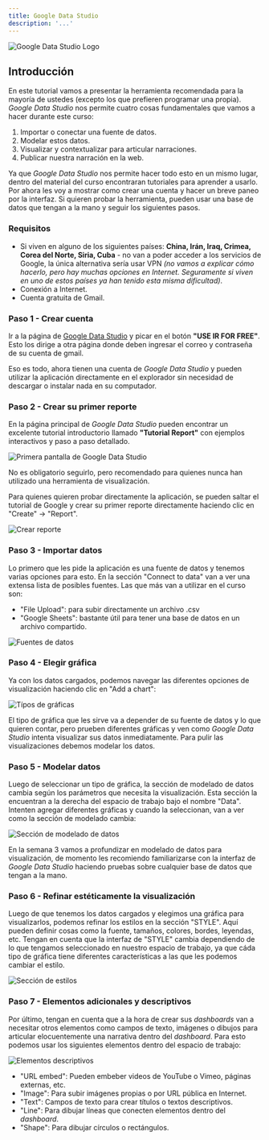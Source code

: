 ```yaml
---
title: Google Data Studio
description: '...'
---
```


<span class="title-icon non-material"><img src="/vysimgs/google-data-studio.svg" alt="Google Data Studio Logo" /></span>

## Introducción

En este tutorial vamos a presentar la herramienta recomendada para la mayoría de ustedes (excepto los que prefieren programar una propia). _Google Data Studio_ nos permite cuatro cosas fundamentales que vamos a hacer durante este curso:

1. Importar o conectar una fuente de datos.
2. Modelar estos datos.
3. Visualizar y contextualizar para articular narraciones.
4. Publicar nuestra narración en la web.

Ya que _Google Data Studio_ nos permite hacer todo esto en un mismo lugar, dentro del material del curso encontraran tutoriales para aprender a usarlo. Por ahora les voy a mostrar como crear una cuenta y hacer un breve paneo por la interfaz. Si quieren probar la herramienta, pueden usar una base de datos que tengan a la mano y seguir los siguientes pasos.

### Requisitos

- Si viven en alguno de los siguientes países: **China, Irán, Iraq, Crimea, Corea del Norte, Siria, Cuba** - no van a poder acceder a los servicios de Google, la única alternativa sería usar VPN _(no vamos a explicar cómo hacerlo, pero hay muchas opciones en Internet. Seguramente si viven en uno de estos países ya han tenido esta misma dificultad)_.
- Conexión a Internet.
- Cuenta gratuita de Gmail.

### Paso 1 - Crear cuenta

Ir a la página de <a href="https://datastudio.google.com/overview" target="_blank"> Google Data Studio</a> y picar en el botón **"USE IR FOR FREE"**. Esto los dirige a otra página donde deben ingresar el correo y contraseña de su cuenta de gmail.

Eso es todo, ahora tienen una cuenta de _Google Data Studio_ y pueden utilizar la aplicación directamente en el explorador sin necesidad de descargar o instalar nada en su computador.

### Paso 2 - Crear su primer reporte

En la página principal de _Google Data Studio_ pueden encontrar un excelente tutorial introductorio llamado **"Tutorial Report"** con ejemplos interactivos y paso a paso detallado.

<img src="/vysimgs/gds-primera-pantalla.jpg" alt="Primera pantalla de Google Data Studio" />

No es obligatorio seguirlo, pero recomendado para quienes nunca han utilizado una herramienta de visualización.

Para quienes quieren probar directamente la aplicación, se pueden saltar el tutorial de Google y crear su primer reporte directamente haciendo clic en "Create" -> "Report".

<img src="/vysimgs/gds-crear-reporte.jpg" alt="Crear reporte" />

### Paso 3 - Importar datos

Lo primero que les pide la aplicación es una fuente de datos y tenemos varias opciones para esto. En la sección "Connect to data" van a ver una extensa lista de posibles fuentes. Las que más van a utilizar en el curso son:

- "File Upload": para subir directamente un archivo .csv
- "Google Sheets": bastante útil para tener una base de datos en un archivo compartido.

<img src="/vysimgs/gds-fuentes-datos.jpg" alt="Fuentes de datos" />

### Paso 4 - Elegir gráfica

Ya con los datos cargados, podemos navegar las diferentes opciones de visualización haciendo clic en "Add a chart":

<img src="/vysimgs/gds-graficas.jpg" alt="Típos de gráficas" />

El tipo de gráfica que les sirve va a depender de su fuente de datos y lo que quieren contar, pero prueben diferentes gráficas y ven como _Google Data Studio_ intenta visualizar sus datos inmediatamente. Para pulir las visualizaciones debemos modelar los datos.

### Paso 5 - Modelar datos

Luego de seleccionar un tipo de gráfica, la sección de modelado de datos cambia según los parámetros que necesita la visualización. Esta sección la encuentran a la derecha del espacio de trabajo bajo el nombre "Data". Intenten agregar diferentes gráficas y cuando la seleccionan, van a ver como la sección de modelado cambia:

<img src="/vysimgs/gds-seccion-modelado.jpg" alt="Sección de modelado de datos" />

En la semana 3 vamos a profundizar en modelado de datos para visualización, de momento les recomiendo familiarizarse con la interfaz de _Google Data Studio_ haciendo pruebas sobre cualquier base de datos que tengan a la mano.

### Paso 6 - Refinar estéticamente la visualización

Luego de que tenemos los datos cargados y elegimos una gráfica para visualizarlos, podemos refinar los estilos en la sección "STYLE". Aquí pueden definir cosas como la fuente, tamaños, colores, bordes, leyendas, etc. Tengan en cuenta que la interfaz de "STYLE" cambia dependiendo de lo que tengamos seleccionado en nuestro espacio de trabajo, ya que cáda tipo de gráfica tiene diferentes características a las que les podemos cambiar el estilo.

<img src="/vysimgs/gds-estilos.jpg" alt="Sección de estilos" />

### Paso 7 - Elementos adicionales y descriptivos

Por último, tengan en cuenta que a la hora de crear sus _dashboards_ van a necesitar otros elementos como campos de texto, imágenes o dibujos para articular elocuentemente una narrativa dentro del _dashboard_. Para esto podemos usar los siguientes elementos dentro del espacio de trabajo:

<img src="/vysimgs/gds-elementos-descriptivos.jpg" alt="Elementos descriptivos" />

- "URL embed": Pueden embeber videos de YouTube o Vimeo, páginas externas, etc.
- "Image": Para subir imágenes propias o por URL pública en Internet.
- "Text": Campos de texto para crear títulos o textos descriptivos.
- "Line": Para dibujar líneas que conecten elementos dentro del _dashboard_.
- "Shape": Para dibujar círculos o rectángulos.
